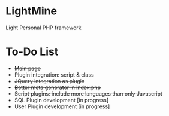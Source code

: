 LightMine
====

Light Personal PHP framework




To-Do List
====

- ~~Main page~~
- ~~Plugin integration: script & class~~
- ~~JQuery integration as plugin~~
- ~~Better meta generator in index.php~~
- ~~Script plugins: include more languages than only Javascript~~
- SQL Plugin development [in progress]
- User Plugin development [in progress]
